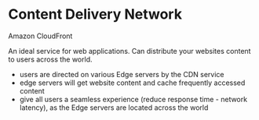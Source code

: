 # Content Delivery Network

Amazon CloudFront

An ideal service for web applications. Can distribute your websites content to users across the world.
  * users are directed on various Edge servers by the CDN service
  * edge servers will get website content and cache frequently accessed content
  * give all users a seamless experience (reduce response time - network latency), as the Edge servers are located across the world 
